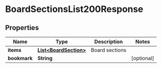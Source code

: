 

# BoardSectionsList200Response


## Properties

| Name | Type | Description | Notes |
|------------ | ------------- | ------------- | -------------|
|**items** | [**List&lt;BoardSection&gt;**](BoardSection.md) | Board sections |  |
|**bookmark** | **String** |  |  [optional] |



